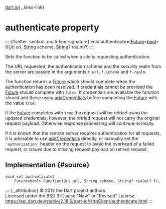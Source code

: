 [dart:io](../../dart-io/dart-io-library){._links-link}

authenticate property
=====================

::: {#setter .section .multi-line-signature}
void
authenticate=([Future](../../dart-async/future-class)\<[bool](../../dart-core/bool-class)\>
f([Uri](../../dart-core/uri-class) url,
[String](../../dart-core/string-class) scheme,
[String](../../dart-core/string-class)? realm)?)
:::

Sets the function to be called when a site is requesting authentication.

The URL requested, the authentication scheme and the security realm from
the server are passed in the arguments `f.url`, `f.scheme` and
`f.realm`.

The function returns a [Future](../../dart-async/future-class) which
should complete when the authentication has been resolved. If
credentials cannot be provided the
[Future](../../dart-async/future-class) should complete with `false`. If
credentials are available the function should add these using
[addCredentials](addcredentials) before completing the
[Future](../../dart-async/future-class) with the value `true`.

If the [Future](../../dart-async/future-class) completes with `true` the
request will be retried using the updated credentials, however, the
retried request will not carry the original request payload. Otherwise
response processing will continue normally.

If it is known that the remote server requires authentication for all
requests, it is advisable to use [addCredentials](addcredentials)
directly, or manually set the `'authorization'` header on the request to
avoid the overhead of a failed request, or issues due to missing request
payload on retried request.

Implementation {#source}
--------------

``` {.language-dart data-language="dart"}
void set authenticate(
    Future<bool> Function(Uri url, String scheme, String? realm)? f);
```

::: {._attribution}
© 2012 the Dart project authors\
Licensed under the BSD 3-Clause \"New\" or \"Revised\" License.\
<https://api.dart.dev/stable/2.18.5/dart-io/HttpClient/authenticate.html>
:::
